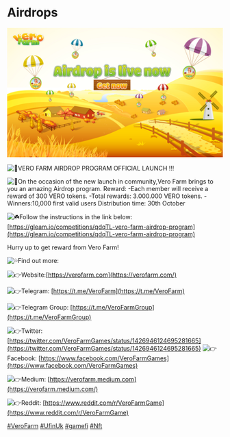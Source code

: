 # Airdrops

![](../.gitbook/assets/vero-airdrop.jpg)

 ![&#x1F389;](https://web.telegram.org/k/assets/img/emoji/1f389.png)VERO FARM AIRDROP PROGRAM OFFICIAL LAUNCH !!!

 ![&#x1F381;](https://web.telegram.org/k/assets/img/emoji/1f381.png)On the occasion of the new launch in community,Vero Farm brings to you an amazing Airdrop program. Reward: -Each member will receive a reward of 300 VERO tokens. -Total rewards: 3.000.000 VERO tokens. -Winners:10,000 first valid users Distribution time: 30th October

 ![&#x2618;&#xFE0F;](https://web.telegram.org/k/assets/img/emoji/2618.png)Follow the instructions in the link below: [https://gleam.io/competitions/qdqTL-vero-farm-airdrop-program](https://gleam.io/competitions/qdqTL-vero-farm-airdrop-program)

 Hurry up to get reward from Vero Farm!

 ![&#x1F4A6;](https://web.telegram.org/k/assets/img/emoji/1f4a6.png)Find out more:

 ![&#x1F449;](https://web.telegram.org/k/assets/img/emoji/1f449.png)Website:[https://verofarm.com](https://verofarm.com/)

 ![&#x1F449;](https://web.telegram.org/k/assets/img/emoji/1f449.png)Telegram: [https://t.me/VeroFarm](https://t.me/VeroFarm) 

![&#x1F449;](https://web.telegram.org/k/assets/img/emoji/1f449.png)Telegram Group: [https://t.me/VeroFarmGroup](https://t.me/VeroFarmGroup)

 ![&#x1F449;](https://web.telegram.org/k/assets/img/emoji/1f449.png)Twitter: [https://twitter.com/VeroFarmGames/status/1426946124695281665](https://twitter.com/VeroFarmGames/status/1426946124695281665) ![&#x1F449;](https://web.telegram.org/k/assets/img/emoji/1f449.png)Facebook: [https://www.facebook.com/VeroFarmGames](https://www.facebook.com/VeroFarmGames)

 ![&#x1F449;](https://web.telegram.org/k/assets/img/emoji/1f449.png)Medium: [https://verofarm.medium.com](https://verofarm.medium.com/)

 ![&#x1F449;](https://web.telegram.org/k/assets/img/emoji/1f449.png)Reddit: [https://www.reddit.com/r/VeroFarmGame](https://www.reddit.com/r/VeroFarmGame)

 [\#VeroFarm](tg://search_hashtag?hashtag=VeroFarm) [\#UfinUk](tg://search_hashtag?hashtag=UfinUk) [\#gamefi](tg://search_hashtag?hashtag=gamefi) [\#Nft](tg://search_hashtag?hashtag=Nft)

